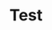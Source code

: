 <!DOCTYPE html>
<html>
  <head>
    <meta charset="utf-8">
    <title>Cywilizacja toscanii</title>
  </head>
  <body>
    <center><h1>Test</h1></center>
  </body>
</html>
